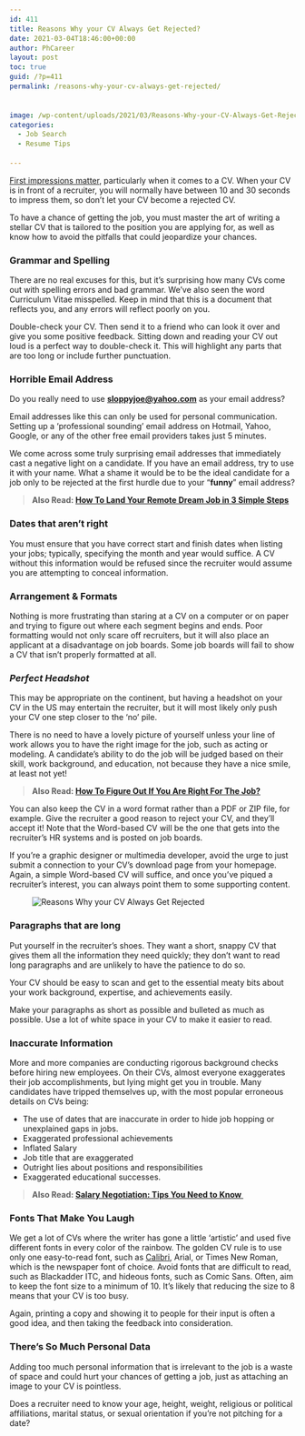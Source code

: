 ```yaml
---
id: 411
title: Reasons Why your CV Always Get Rejected?
date: 2021-03-04T18:46:00+00:00
author: PhCareer
layout: post
toc: true
guid: /?p=411
permalink: /reasons-why-your-cv-always-get-rejected/


image: /wp-content/uploads/2021/03/Reasons-Why-your-CV-Always-Get-Rejected.jpg
categories:
  - Job Search
  - Resume Tips

---
```

[First impressions matter](/how-to-make-a-great-impression-at-work/), particularly when it comes to a CV. When your CV is in front of a recruiter, you will normally have between 10 and 30 seconds to impress them, so don&#8217;t let your CV become a rejected CV.

To have a chance of getting the job, you must master the art of writing a stellar CV that is tailored to the position you are applying for, as well as know how to avoid the pitfalls that could jeopardize your chances.

### **Grammar and Spelling**

There are no real excuses for this, but it&#8217;s surprising how many CVs come out with spelling errors and bad grammar. We&#8217;ve also seen the word Curriculum Vitae misspelled. Keep in mind that this is a document that reflects you, and any errors will reflect poorly on you.

Double-check your CV. Then send it to a friend who can look it over and give you some positive feedback. Sitting down and reading your CV out loud is a perfect way to double-check it. This will highlight any parts that are too long or include further punctuation.

### **Horrible Email Address**

Do you really need to use **sloppyjoe@yahoo.com** as your email address?

Email addresses like this can only be used for personal communication. Setting up a ‘professional sounding&#8217; email address on Hotmail, Yahoo, Google, or any of the other free email providers takes just 5 minutes.

We come across some truly surprising email addresses that immediately cast a negative light on a candidate. If you have an email address, try to use it with your name. What a shame it would be to be the ideal candidate for a job only to be rejected at the first hurdle due to your &#8220;**funny**&#8221; email address?

<blockquote class="wp-block-quote">
  <p>
    <strong>Also Read: <a href="/how-to-land-your-remote-dream-job-in-3-simple-steps/">How To Land Your Remote Dream Job in 3 Simple Steps</a></strong> 
  </p>
</blockquote>

### **Dates that aren&#8217;t right**

You must ensure that you have correct start and finish dates when listing your jobs; typically, specifying the month and year would suffice. A CV without this information would be refused since the recruiter would assume you are attempting to conceal information.

### **Arrangement & Formats**

Nothing is more frustrating than staring at a CV on a computer or on paper and trying to figure out where each segment begins and ends. Poor formatting would not only scare off recruiters, but it will also place an applicant at a disadvantage on job boards. Some job boards will fail to show a CV that isn&#8217;t properly formatted at all.

### _**Perfect Headshot**_

This may be appropriate on the continent, but having a headshot on your CV in the US may entertain the recruiter, but it will most likely only push your CV one step closer to the ‘no&#8217; pile.

There is no need to have a lovely picture of yourself unless your line of work allows you to have the right image for the job, such as acting or modeling. A candidate&#8217;s ability to do the job will be judged based on their skill, work background, and education, not because they have a nice smile, at least not yet!

<blockquote class="wp-block-quote">
  <p>
    <strong>Also Read: <a href="/how-to-figure-out-if-you-are-right-for-the-job/">How To Figure Out If You Are Right For The Job?</a></strong>
  </p>
</blockquote>

You can also keep the CV in a word format rather than a PDF or ZIP file, for example. Give the recruiter a good reason to reject your CV, and they&#8217;ll accept it! Note that the Word-based CV will be the one that gets into the recruiter&#8217;s HR systems and is posted on job boards.

If you&#8217;re a graphic designer or multimedia developer, avoid the urge to just submit a connection to your CV&#8217;s download page from your homepage. Again, a simple Word-based CV will suffice, and once you&#8217;ve piqued a recruiter&#8217;s interest, you can always point them to some supporting content.

<div class="wp-block-image">
  <figure class="aligncenter size-large"><img loading="lazy" width="472" height="354" src="/wp-content/uploads/2021/03/resume.jpg" alt="Reasons Why your CV Always Get Rejected" class="wp-image-412" srcset="/wp-content/uploads/2021/03/resume.jpg 472w, /wp-content/uploads/2021/03/resume-300x225.jpg 300w" sizes="(max-width: 472px) 100vw, 472px" /></figure>
</div>

### **Paragraphs that are long**

Put yourself in the recruiter&#8217;s shoes. They want a short, snappy CV that gives them all the information they need quickly; they don&#8217;t want to read long paragraphs and are unlikely to have the patience to do so.

Your CV should be easy to scan and get to the essential meaty bits about your work background, expertise, and achievements easily.

Make your paragraphs as short as possible and bulleted as much as possible. Use a lot of white space in your CV to make it easier to read.

### **Inaccurate Information**

More and more companies are conducting rigorous background checks before hiring new employees. On their CVs, almost everyone exaggerates their job accomplishments, but lying might get you in trouble. Many candidates have tripped themselves up, with the most popular erroneous details on CVs being:

  * The use of dates that are inaccurate in order to hide job hopping or unexplained gaps in jobs.
  * Exaggerated professional achievements
  * Inflated Salary
  * Job title that are exaggerated
  * Outright lies about positions and responsibilities
  * Exaggerated educational successes.

<blockquote class="wp-block-quote">
  <p>
    <strong>Also Read: <a href="/salary-negotiation-tips-you-need-to-know/">Salary Negotiation: Tips You Need to Know </a></strong>
  </p>
</blockquote>

### **Fonts That Make You Laugh**

We get a lot of CVs where the writer has gone a little ‘artistic&#8217; and used five different fonts in every color of the rainbow. The golden CV rule is to use only one easy-to-read font, such as [Calibri](https://en.wikipedia.org/wiki/Calibri), Arial, or Times New Roman, which is the newspaper font of choice. Avoid fonts that are difficult to read, such as Blackadder ITC, and hideous fonts, such as Comic Sans. Often, aim to keep the font size to a minimum of 10. It&#8217;s likely that reducing the size to 8 means that your CV is too busy.

Again, printing a copy and showing it to people for their input is often a good idea, and then taking the feedback into consideration.

### **There&#8217;s So Much Personal Data**

Adding too much personal information that is irrelevant to the job is a waste of space and could hurt your chances of getting a job, just as attaching an image to your CV is pointless.

Does a recruiter need to know your age, height, weight, religious or political affiliations, marital status, or sexual orientation if you&#8217;re not pitching for a date?
